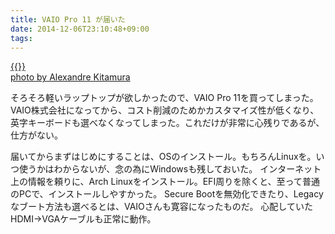 ```yaml
---
title: VAIO Pro 11 が届いた
date: 2014-12-06T23:10:48+09:00
tags: 
---
```


[{{<img src="http://farm3.staticflickr.com/2644/4002630844_4bbbac981c.jpg" alt="">}}](http://www.flickr.com/photos/26196299@N00/4002630844)  
[photo by Alexandre Kitamura](http://www.flickr.com/photos/26196299@N00/4002630844)

そろそろ軽いラップトップが欲しかったので、VAIO Pro 11を買ってしまった。VAIO株式会社になってから、コスト削減のためかカスタマイズ性が低くなり、英字キーボードも選べなくなってしまった。これだけが非常に心残りであるが、仕方がない。

届いてからまずはじめにすることは、OSのインストール。もちろんLinuxを。いつ使うかはわからないが、念の為にWindowsも残しておいた。
インターネット上の情報を頼りに、Arch Linuxをインストール。EFI周りを除くと、至って普通のPCで、インストールしやすかった。
Secure Bootを無効化できたり、Legacyなブート方法も選べるとは、VAIOさんも寛容になったものだ。
心配していたHDMI\->VGAケーブルも正常に動作。

